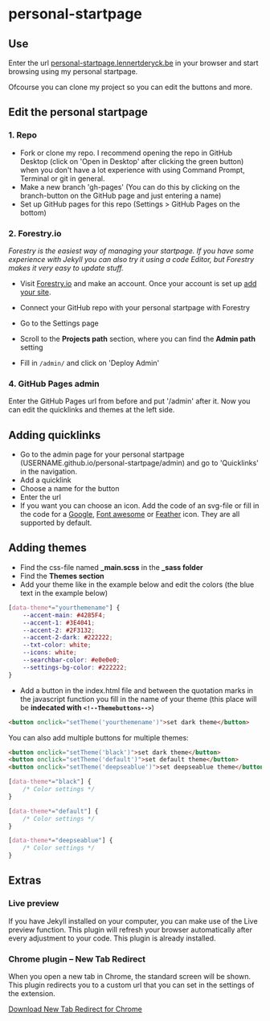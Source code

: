 # personal-startpage
## Use
Enter the url <a href="https://personal-startpage.lennertderyck.be" target="_blank" rel="noopener">personal-startpage.lennertderyck.be</a> in your browser and start browsing using my personal startpage.

Ofcourse you can clone my project so you can edit the buttons and more.

## Edit the personal startpage
### 1. Repo
- Fork or clone my repo. I recommend opening the repo in GitHub Desktop (click on 'Open in Desktop' after clicking the green button) when you don't have a lot experience with using Command Prompt, Terminal or git in general.
- Make a new branch 'gh-pages' (You can do this by clicking on the branch-button on the GitHub page and just entering a name)
- Set up GitHub pages for this repo (Settings > GitHub Pages on the bottom)

### 2. Forestry.io
*Forestry is the easiest way of managing your startpage. If you have some experience with Jekyll you can also try it using a code Editor, but Forestry makes it very easy to update stuff.*
- Visit <a href="https://forestry.io/signup" target="_blank" rel="noopener">Forestry.io</a> and make an account.
Once your account is set up <a href="https://app.forestry.io/dashboard/#/add-site" target="_blank" rel="noopener">add your site</a>.
- Connect your GitHub repo with your personal startpage with Forestry

- Go to the Settings page
- Scroll to the **Projects path** section, where you can find the **Admin path** setting
- Fill in ```/admin/``` and click on 'Deploy Admin'

### 4. GitHub Pages admin
Enter the GitHub Pages url from before and put '/admin' after it.
Now you can edit the quicklinks and themes at the left side.

## Adding quicklinks
- Go to the admin page for your personal startpage (USERNAME.github.io/personal-startpage/admin) and go to 'Quicklinks' in the navigation.
- Add a quicklink
- Choose a name for the button
- Enter the url
- If you want you can choose an icon. Add the code of an svg-file or fill in the code for a <a href="https://material.io/tools/icons/?icon=build&style=baseline" rel="noopener" target="_blank">Google</a>, <a href="https://fontawesome.com/icons?d=gallery&m=free" rel="noopener" target="_blank">Font awesome</a> or <a href="https://feathericons.com/" rel="noopener" target="_blank">Feather</a> icon. They are all supported by default.

## Adding themes
- Find the css-file named **_main.scss** in the **_sass folder**
- Find the **Themes section**
- Add your theme like in the example below and edit the colors (the blue text in the example below)
```css
[data-theme*="yourthemename"] {
    --accent-main: #4285F4;
    --accent-1: #3E4041;
    --accent-2: #2F3132;
    --accent-2-dark: #222222;
    --txt-color: white;
    --icons: white;
    --searchbar-color: #e0e0e0;
    --settings-bg-color: #222222;
}
```
- Add a button in the index.html file and between the quotation marks in the javascript function you fill in the name of your theme (this place will be **indecated with ```<!--Themebuttons-->```**)
```html
<button onclick="setTheme('yourthemename')">set dark theme</button>
```

You can also add multiple buttons for multiple themes:

```html
<button onclick="setTheme('black')">set dark theme</button>
<button onclick="setTheme('default')">set default theme</button>
<button onclick="setTheme('deepseablue')">set deepseablue theme</button>
```

```css
[data-theme*="black"] {
    /* Color settings */
}

[data-theme*="default"] {
    /* Color settings */
}

[data-theme*="deepseablue"] {
    /* Color settings */
}
```

## Extras
### Live preview
If you have Jekyll installed on your computer, you can make use of the Live preview function. This plugin will refresh your browser automatically after every adjustment to your code. This plugin is already installed.

### Chrome plugin – New Tab Redirect
When you open a new tab in Chrome, the standard screen will be shown. This plugin redirects you to a custom url that you can set in the settings of the extension.

<a href="https://chrome.google.com/webstore/detail/new-tab-redirect/icpgjfneehieebagbmdbhnlpiopdcmna" target="_blank" rel="noopener">Download New Tab Redirect for Chrome</a>
